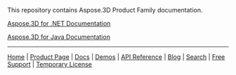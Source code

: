 This repository contains Aspose.3D Product Family documentation.

[Aspose.3D for .NET Documentation](net)

[Aspose.3D for Java Documentation](java)

------------
[Home](https://www.aspose.com/) | [Product Page](https://products.aspose.com/3d/) | [Docs](https://docs.aspose.com/3d/) | [Demos](https://products.aspose.app/3d/family) | [API Reference](https://apireference.aspose.com/3d) | [Blog](https://blog.aspose.com/category/3d/) | [Search](https://search.aspose.com/) | [Free Support](https://forum.aspose.com/c/3d) | [Temporary License](https://purchase.aspose.com/temporary-license)

